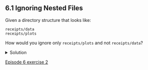 
## 6.1 Ignoring Nested Files

Given a directory structure that looks like:

```console
receipts/data
receipts/plots
```

How would you ignore only ```receipts/plots``` and not ```receipts/data```?

<details>
<summary>Solution</summary>

If you only want to ignore the contents of ```receipts/plots```, you can change your ```.gitignore``` to ignore only the ```/plots/``` subfolder by adding the following line to your .gitignore:<br/>

```console
receipts/plots/
```

 <br/>
This line will ensure only the contents of ```receipts/plots``` is ignored, and not the contents of ```receipts/data```.
<br/>
As with most programming issues, there are a few alternative ways that one may ensure this ignore rule is followed. The “Ignoring Nested Files: Variation” exercise has a slightly different directory structure that presents an alternative solution. Further, the discussion page has more detail on ignore rules.

</details>
  
[Episode 6 exercise 2](episode6_ex2.md)
